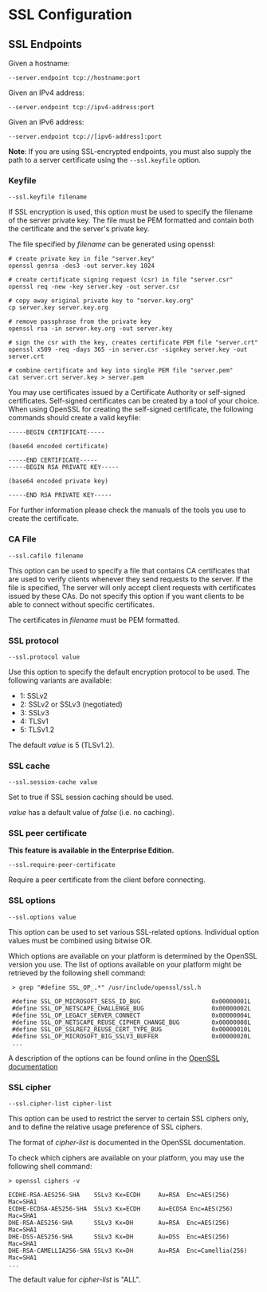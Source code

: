 SSL Configuration
=================

SSL Endpoints
-------------

Given a hostname:

`--server.endpoint tcp://hostname:port`

Given an IPv4 address:

`--server.endpoint tcp://ipv4-address:port`

Given an IPv6 address:

`--server.endpoint tcp://[ipv6-address]:port`

**Note**: If you are using SSL-encrypted endpoints, you must also supply the
path to a server certificate using the `--ssl.keyfile` option.

### Keyfile

`--ssl.keyfile filename`

If SSL encryption is used, this option must be used to specify the filename of
the server private key. The file must be PEM formatted and contain both the
certificate and the server's private key.

The file specified by *filename* can be generated using openssl:

```
# create private key in file "server.key"
openssl genrsa -des3 -out server.key 1024

# create certificate signing request (csr) in file "server.csr"
openssl req -new -key server.key -out server.csr

# copy away original private key to "server.key.org"
cp server.key server.key.org

# remove passphrase from the private key
openssl rsa -in server.key.org -out server.key

# sign the csr with the key, creates certificate PEM file "server.crt"
openssl x509 -req -days 365 -in server.csr -signkey server.key -out server.crt

# combine certificate and key into single PEM file "server.pem"
cat server.crt server.key > server.pem
```

You may use certificates issued by a Certificate Authority or self-signed
certificates. Self-signed certificates can be created by a tool of your
choice. When using OpenSSL for creating the self-signed certificate, the
following commands should create a valid keyfile:

```
-----BEGIN CERTIFICATE-----

(base64 encoded certificate)

-----END CERTIFICATE-----
-----BEGIN RSA PRIVATE KEY-----

(base64 encoded private key)

-----END RSA PRIVATE KEY-----
```

For further information please check the manuals of the tools you use to create
the certificate.

### CA File

`--ssl.cafile filename`

This option can be used to specify a file that contains CA certificates that
are used to verify clients whenever they send requests to the server. If the
file is specified, The server will only accept client requests with
certificates issued by these CAs. Do not specify this option if you want
clients to be able to connect without specific certificates.

The certificates in *filename* must be PEM formatted.

### SSL protocol

`--ssl.protocol value`

Use this option to specify the default encryption protocol to be used.  The
following variants are available:

- 1: SSLv2
- 2: SSLv2 or SSLv3 (negotiated)
- 3: SSLv3
- 4: TLSv1
- 5: TLSv1.2

The default *value* is 5 (TLSv1.2).

### SSL cache

`--ssl.session-cache value`

Set to true if SSL session caching should be used.

*value* has a default value of *false* (i.e. no caching).


### SSL peer certificate

__This feature is available in the Enterprise Edition.__

`--ssl.require-peer-certificate`

Require a peer certificate from the client before connecting.

### SSL options

`--ssl.options value`

This option can be used to set various SSL-related options. Individual option
values must be combined using bitwise OR.

Which options are available on your platform is determined by the OpenSSL
version you use. The list of options available on your platform might be
retrieved by the following shell command:

```
 > grep "#define SSL_OP_.*" /usr/include/openssl/ssl.h

 #define SSL_OP_MICROSOFT_SESS_ID_BUG                    0x00000001L
 #define SSL_OP_NETSCAPE_CHALLENGE_BUG                   0x00000002L
 #define SSL_OP_LEGACY_SERVER_CONNECT                    0x00000004L
 #define SSL_OP_NETSCAPE_REUSE_CIPHER_CHANGE_BUG         0x00000008L
 #define SSL_OP_SSLREF2_REUSE_CERT_TYPE_BUG              0x00000010L
 #define SSL_OP_MICROSOFT_BIG_SSLV3_BUFFER               0x00000020L
 ...
```

A description of the options can be found online in the
[OpenSSL documentation](http://www.openssl.org/docs/ssl/SSL_CTX_set_options.html)

### SSL cipher

`--ssl.cipher-list cipher-list`

This option can be used to restrict the server to certain SSL ciphers only, and
to define the relative usage preference of SSL ciphers.

The format of *cipher-list* is documented in the OpenSSL documentation.

To check which ciphers are available on your platform, you may use the
following shell command:

```
> openssl ciphers -v

ECDHE-RSA-AES256-SHA    SSLv3 Kx=ECDH     Au=RSA  Enc=AES(256)  Mac=SHA1
ECDHE-ECDSA-AES256-SHA  SSLv3 Kx=ECDH     Au=ECDSA Enc=AES(256)  Mac=SHA1
DHE-RSA-AES256-SHA      SSLv3 Kx=DH       Au=RSA  Enc=AES(256)  Mac=SHA1
DHE-DSS-AES256-SHA      SSLv3 Kx=DH       Au=DSS  Enc=AES(256)  Mac=SHA1
DHE-RSA-CAMELLIA256-SHA SSLv3 Kx=DH       Au=RSA  Enc=Camellia(256)
Mac=SHA1
...
```

The default value for *cipher-list* is "ALL".
